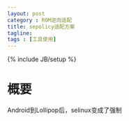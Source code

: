 ```yaml
---
layout: post
category : ROM逆向适配
title: sepolicy适配方案
tagline: 
tags : [工具使用]
---
```

{% include JB/setup %}

# 概要

Android到Lollipop后，selinux变成了强制